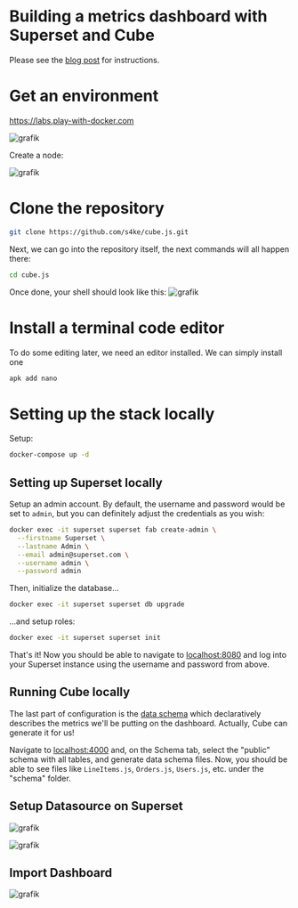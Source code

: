 # Building a metrics dashboard with Superset and Cube

Please see the [blog post](https://cube.dev/blog/building-metrics-dashboard-with-superset/) for instructions.

# Get an environment

https://labs.play-with-docker.com

![grafik](https://user-images.githubusercontent.com/719760/213940741-65388c13-3d38-494f-a40f-6a89474f2550.png)

Create a node:

![grafik](https://user-images.githubusercontent.com/719760/213940796-96f94a91-f779-4f1c-9f74-9f349a3bf136.png)

# Clone the repository

```bash
git clone https://github.com/s4ke/cube.js.git
```

Next, we can go into the repository itself, the next commands will all happen there:

```bash
cd cube.js
```

Once done, your shell should look like this: ![grafik](https://user-images.githubusercontent.com/719760/213940905-de213246-6a95-4634-bbed-53b9289f1a5a.png)

# Install a terminal code editor

To do some editing later, we need an editor installed. We can simply install one

```bash
apk add nano
```

# Setting up the stack locally

Setup:

```bash
docker-compose up -d
```

## Setting up Superset locally

Setup an admin account. By default, the username and password would be set to `admin`, but you can definitely adjust the credentials as you wish:

```bash
docker exec -it superset superset fab create-admin \
  --firstname Superset \
  --lastname Admin \
  --email admin@superset.com \
  --username admin \
  --password admin
```

Then, initialize the database...

```bash
docker exec -it superset superset db upgrade
```

...and setup roles:

```bash
docker exec -it superset superset init
```

That's it! Now you should be able to navigate to [localhost:8080](http://localhost:8080/login/) and log into your Superset instance using the username and password from above.

## Running Cube locally

The last part of configuration is the [data schema](https://cube.dev/docs/schema/getting-started) which declaratively describes the metrics we'll be putting on the dashboard. Actually, Cube can generate it for us!

Navigate to [localhost:4000](http://localhost:4000) and, on the Schema tab, select the "public" schema with all tables, and generate data schema files. Now, you should be able to see files like `LineItems.js`, `Orders.js`, `Users.js`, etc. under the "schema" folder.

## Setup Datasource on Superset

![grafik](https://user-images.githubusercontent.com/719760/213317812-874f7d5b-a75d-40ae-9df1-b3dd07fe6381.png)


![grafik](https://user-images.githubusercontent.com/719760/213317751-1b44a98f-20d6-4d7f-bf3d-3ebb64261203.png)


## Import Dashboard

![grafik](https://user-images.githubusercontent.com/719760/213317918-40836b20-4da2-4ff9-a027-a176967f4f9f.png)




